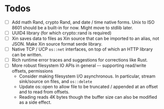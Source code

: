 # Todos

- [ ] Add math Rand, crypto Rand, and date / time native forms. Unix to ISO 8601 should be a built-in for now. Might move to stdlib later.
- [ ] UUID4 library (for which crypto::rand is required)
- [ ] Xin saves data to files as Xin source that can be imported to an alias, not JSON. Make Xin source format serde library.
- [ ] Native TCP / UCP `os::net` interfaces, on top of which an HTTP library can be written.
- [ ] Rich runtime error traces and suggestions for corrections like Rust.
- [ ] More robust filesystem IO APIs in general -- supporting read/write offsets, permissions
    - Consider making filesystem I/O asynchronous. In particular, stream sink/source on files, and `os::delete`
    - Update os::open to allow file to be truncated / appended at an offset and to read from offsets.
    - Reading reads 4K bytes though the buffer size can also be modified as a side effect.
